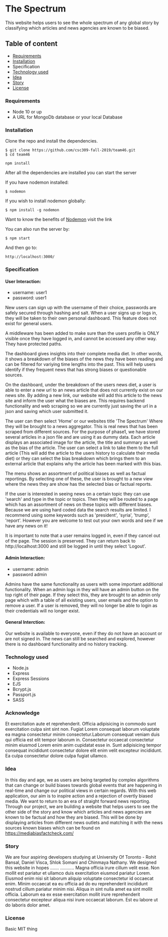 # The Spectrum

This website helps users to see the whole spectrum of any global story by classifying which articles and news agencies are known to be biased.

## Table of content

- [Requirements](#Requirements)
- [Installation](#Installation)
- Specification
- [Technology used](#Technology-used)
- [Idea](#Idea)
- [Story](#Story)
- [License](#License)

### Requirements

- Node 10 or up
- A URL for MongoDb database or your local Database

### Installation

Clone the repo and install the dependencies.

```
$ git clone https://github.com/csc309-fall-2019/team46.git
$ cd team46
```

```
npm install
```

After all the dependencies are installed you can start the server

If you have nodemon installed:

```
$ nodemon
```

If you wish to install nodemon globally:

```
$ npm install -g nodemon
```

Want to know the benefits of [Nodemon](https://www.npmjs.com/package/nodemon) visit the link

You can also run the server by:

```
$ npm start
```

And then go to:

```
http://localhost:3000/
```

### Specification
#### User Interaction:
- username: user1
- password: user1

New users can sign up with the username of their choice, passwords are safely secured through hashing and salt.
When a user signs up or logs in, they will be taken to their own personal dashboard. This feature does not exist for general users.

A middleware has been added to make sure than the users profile is ONLY visible once they have logged in, and cannot be accessed any other way. They have protected paths.

The dashboard gives insights into their complete media diet. In other words, it shows a breakdown of the biases of the news they have been reading and can be filtered for variying time lengths into the past. This will help users identify if they frequent news that has strong biases or questionable sources.

On the dashboard, under the breakdown of the users news diet, a user is able to enter a new url to an news article that does not currently exist on our news site. By adding a new link, our website will add this article to the news site and inform the user what the biases are. This requires backend functionality and web scraping so we are currently just saving the url in a json and saving which user submitted it.

The user can then select 'Home' or our websites title 'The Spectrum' Where they will be brought to a news aggregator. This is real news that has been scraped from different sources. For the purpose of phase1, we have stored several articles in a json file and are using it as dummy data. Each article displays an associated image for the article, the title and summary as well as the bias of the article. The user can select a link to take them to the full article (This will add the article to the users history to calculate their media diet) or they can select the bias breakdown which brings them to an external article that explains why the article has been marked with this bias.

The menu shows an assortment of political biases as well as factual reportings. By selecting one of these, the user is brought to a new view where the news they are show has the selected bias or factual reports.

If the user is interested in seeing news on a certain topic they can use 'search' and type in the topic or topics. Then they will be routed to a page which has an assortment of news on these topics with different biases. Because we are using hard coded data the search results are limited. I recommend using some keywords such as 'president', 'syria', 'trump', 'report'. However you are welcome to test out your own words and see if we have any news on it!

It is important to note that a user remains logged in, even if they cancel out of the page. The session is preserved. They can return back to http://localhost:3000 and still be logged in until they select 'Logout'. 


#### Admin Interaction:

- username: admin
- password admin

Admins have the same functionality as users with some important additional functionality. When an admin logs in they will have an admin button on the top right of their page. If they select this, they are brought to an admin only page which with a table of all existing users, user emails and the option to remove a user. If a user is removed, they will no longer be able to login as their credentials will no longer exist.

#### General Interction:
Our website is available to everyone, even if they do not have an account or are not signed in. The news can still be searched and explored, however there is no dashboard functionality and no history tracking.


### Technology used

- Node.js
- Express
- Express Sessions
- EJS
- Bcrypt.js
- Passport.js
- SASS

### Acknowledge

Et exercitation aute et reprehenderit. Officia adipisicing in commodo sunt exercitation culpa sint sint non. Fugiat Lorem consequat laborum voluptate ea magna consectetur minim consectetur.Laborum consequat veniam duis qui officia est elit tempor laborum in. Consectetur occaecat consectetur minim eiusmod Lorem enim anim cupidatat esse in. Sunt adipisicing tempor consequat incididunt consectetur dolore elit enim velit excepteur incididunt. Ea culpa consectetur dolore culpa fugiat ullamco.

### Idea

In this day and age, we as users are being targeted by complex algorithms that can change or build biases towards global events that are happening in real-time and change our political views in certain regards. With this web application, our aim is to inspire action and a rejection of overtly biased media. We want to return to an era of straight forward news reporting. Through our project, we are building a website that helps users to see the other side of the story and know which articles and news agencies are known to be factual and how they are biased. This will be done by displaying articles from different news outlets and matching it with the news sources known biases which can be found on https://mediabiasfactcheck.com/

### Story

We are four aspiring developers studying at University Of Toronto - Rohit Bansal, Daniel Visca, Shlok Somani and Chinmaya Nathany. We designed this website in hopes .......
...........
Magna officia irure cillum velit esse. Non mollit est pariatur et ullamco duis exercitation eiusmod pariatur Lorem. Eiusmod enim nisi sit laborum aliquip voluptate consectetur id occaecat enim. Minim occaecat ea eu officia ad do eu reprehenderit incididunt nostrud cillum pariatur minim nisi. Aliqua in sint nulla amet ea sint mollit officia. Laborum ea ex esse exercitation mollit irure reprehenderit consectetur excepteur aliqua nisi irure occaecat laborum. Est eu labore ut do laboris dolor amet.

### License

Basic MIT thing
